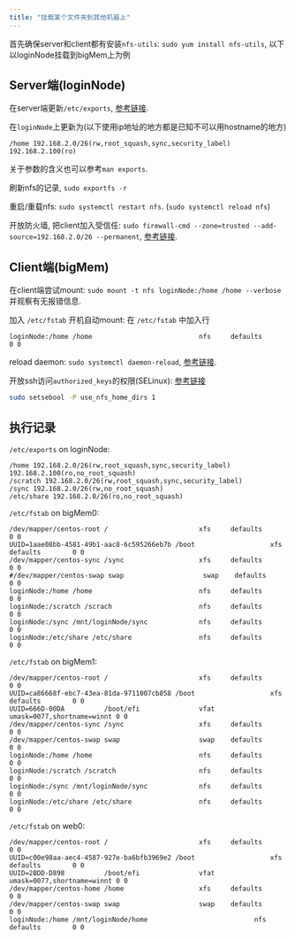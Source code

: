 ```yaml
---
title: "挂载某个文件夹到其他机器上"
---
```



首先确保server和client都有安装`nfs-utils`: `sudo yum install nfs-utils`, 以下以loginNode挂载到bigMem上为例


## Server端(loginNode)

在server端更新`/etc/exports`, [参考链接](https://access.redhat.com/documentation/en-us/red_hat_enterprise_linux/7/html/storage_administration_guide/ch-nfs).

在`loginNode`上更新为(以下使用ip地址的地方都是已知不可以用hostname的地方)

```text
/home 192.168.2.0/26(rw,root_squash,sync,security_label) 192.168.2.100(ro)
```

关于参数的含义也可以参考`man exports`.

刷新nfs的记录, `sudo exportfs -r`

重启/重载nfs: `sudo systemctl restart nfs`. (`sudo systemctl reload nfs`)

开放防火墙, 把client加入受信任: `sudo firewall-cmd --zone=trusted --add-source=192.168.2.0/26 --permanent`, [参考链接](https://access.redhat.com/documentation/en-us/red_hat_enterprise_linux/7/html/security_guide/sec-using_zones_to_manage_incoming_traffic_depending_on_source).

## Client端(bigMem)

在client端尝试mount: `sudo mount -t nfs loginNode:/home /home --verbose` 并观察有无报错信息.

加入 `/etc/fstab` 开机自动mount: 在 `/etc/fstab` 中加入行

```text
loginNode:/home /home                           nfs     defaults        0 0
```

reload daemon: `sudo systemctl daemon-reload`, [参考链接](https://access.redhat.com/documentation/en-us/red_hat_enterprise_linux/7/html/storage_administration_guide/nfs-clientconfig#s2-nfs-fstab).

开放ssh访问`authorized_keys`的权限(SELinux): [参考链接](https://stackoverflow.com/questions/36682870/passwordless-ssh-on-shared-nfs-home-directory-does-not-work-centos-7)

```bash
sudo setsebool -P use_nfs_home_dirs 1
```

## 执行记录

`/etc/exports` on loginNode:

```text
/home 192.168.2.0/26(rw,root_squash,sync,security_label) 192.168.2.100(ro,no_root_squash)
/scratch 192.168.2.0/26(rw,root_squash,sync,security_label)
/sync 192.168.2.0/26(rw,no_root_squash)
/etc/share 192.168.2.0/26(ro,no_root_squash)
```

`/etc/fstab` on bigMem0:

```text
/dev/mapper/centos-root /                       xfs     defaults        0 0
UUID=1aae08bb-4581-49b1-aac8-6c595266eb7b /boot                   xfs     defaults        0 0
/dev/mapper/centos-sync /sync                   xfs     defaults        0 0
#/dev/mapper/centos-swap swap                    swap    defaults        0 0
loginNode:/home /home                           nfs     defaults        0 0
loginNode:/scratch /scrach                      nfs     defaults        0 0
loginNode:/sync /mnt/loginNode/sync             nfs     defaults        0 0
loginNode:/etc/share /etc/share                 nfs     defaults        0 0
```

`/etc/fstab` on bigMem1:

```text
/dev/mapper/centos-root /                       xfs     defaults        0 0
UUID=ca86668f-ebc7-43ea-81da-9711007cb858 /boot                   xfs     defaults        0 0
UUID=666D-00DA          /boot/efi               vfat    umask=0077,shortname=winnt 0 0
/dev/mapper/centos-sync /sync                   xfs     defaults        0 0
/dev/mapper/centos-swap swap                    swap    defaults        0 0
loginNode:/home /home                           nfs     defaults        0 0
loginNode:/scratch /scratch                     nfs     defaults        0 0
loginNode:/sync /mnt/loginNode/sync             nfs     defaults        0 0
loginNode:/etc/share /etc/share                 nfs     defaults        0 0
```

`/etc/fstab` on web0:

```text
/dev/mapper/centos-root /                       xfs     defaults        0 0
UUID=c00e98aa-aec4-4587-927e-ba6bfb3969e2 /boot                   xfs     defaults        0 0
UUID=2BDD-D898          /boot/efi               vfat    umask=0077,shortname=winnt 0 0
/dev/mapper/centos-home /home                   xfs     defaults        0 0
/dev/mapper/centos-swap swap                    swap    defaults        0 0
loginNode:/home /mnt/loginNode/home                           nfs     defaults        0 0
```
